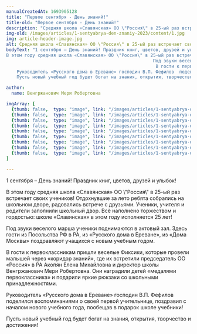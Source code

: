 ```yaml
---
manualCreatedAt: 1693905128
title: "Первое сентября - День знаний!" 
title-old: "Первое сентября - День знаний!"
description: "Средняя школа «Славянская» ОО \"Россия\" в 25-ый раз встречает своих учеников!"
img-old: /images/articles/1-sentyabrya-den-znaniy-2023/content/1.jpg
img: article-header-image.jpg
alt: Средняя школа «Славянская» ОО \"Россия\" в 25-ый раз встречает своих учеников!
bodyText: "1 сентября – День знаний! Праздник книг, цветов, друзей и улыбок! 
В этом году средняя школа «Славянская» ОО \"Россия\" в 25-ый раз встречает своих учеников!  Отдохнувшие за лето ребята собрались на школьном дворе, радовались встрече с друзьями. Ученики,  учителя и родители заполнили  школьный двор.  Всё наполнено торжеством и гордостью: школе «Славянская» в этом году исполняется 25 лет!
                                                        Под звуки веселого марша  ученики поднимаются в актовый зал. Здесь гости из Посольства РФ в РА, из «Русского дома в Ереване», из «Дома Москвы»  поздравляют учащихся с новым учебным годом.
                                                         В гости к первоклассникам пришли веселые Фиксики, которые  провели малышей через «коридор знаний», где их встретили председатель ОО «Россия» в РА  Акопян Елена Михайловна и директор школы Венгржанович Мери Робертовна. Они наградили детей «медалями первоклассника» и подарили яркие рюкзаки со  школьными принадлежностями.
    Руководитель «Русского дома в Ереване» господин В.П. Фефилов  поделился воспоминаниями о своей первой учительнице, поздравил с началом  нового учебного года, пообещав в подарок школе учебники!
    Пусть новый учебный год будет богат на знания, открытия, творчество и достижения!"

author:
  name: Венгржанович Мери Робертовна

imgArray: [
  {thumb: false,  type: "image", link: "/images/articles/1-sentyabrya-den-znaniy-2023/content/0.jpg",  text: "Средняя школа «Славянская» ОО \"Россия\" в 25-ый раз встречает своих учеников! - 0"},
  {thumb: false,  type: "image", link: "/images/articles/1-sentyabrya-den-znaniy-2023/content/1.jpg",  text: "Средняя школа «Славянская» ОО \"Россия\" в 25-ый раз встречает своих учеников! - 1"},
  {thumb: false,  type: "image", link: "/images/articles/1-sentyabrya-den-znaniy-2023/content/2.jpg",  text: "Средняя школа «Славянская» ОО \"Россия\" в 25-ый раз встречает своих учеников! - 2"},
  {thumb: false,  type: "image", link: "/images/articles/1-sentyabrya-den-znaniy-2023/content/3.jpg",  text: "Средняя школа «Славянская» ОО \"Россия\" в 25-ый раз встречает своих учеников! - 3"},
  {thumb: false,  type: "image", link: "/images/articles/1-sentyabrya-den-znaniy-2023/content/4.jpg",  text: "Средняя школа «Славянская» ОО \"Россия\" в 25-ый раз встречает своих учеников! - 4"},
  {thumb: false,  type: "image", link: "/images/articles/1-sentyabrya-den-znaniy-2023/content/5.jpg",  text: "Средняя школа «Славянская» ОО \"Россия\" в 25-ый раз встречает своих учеников! - 5"},
  {thumb: false,  type: "image", link: "/images/articles/1-sentyabrya-den-znaniy-2023/content/6.jpg",  text: "Средняя школа «Славянская» ОО \"Россия\" в 25-ый раз встречает своих учеников! - 6"},
  {thumb: false,  type: "image", link: "/images/articles/1-sentyabrya-den-znaniy-2023/content/7.jpg",  text: "Средняя школа «Славянская» ОО \"Россия\" в 25-ый раз встречает своих учеников! - 7"},
  {thumb: false,  type: "image", link: "/images/articles/1-sentyabrya-den-znaniy-2023/content/8.jpg",  text: "Средняя школа «Славянская» ОО \"Россия\" в 25-ый раз встречает своих учеников! - 8"}
]

---
```


<p>1 сентября – День знаний! Праздник книг, цветов, друзей и улыбок!</p> 
<p>В этом году средняя школа «Славянская» ОО \"Россия\" в 25-ый раз встречает своих учеников!  Отдохнувшие за лето ребята собрались на школьном дворе, радовались встрече с друзьями. Ученики,  учителя и родители заполнили  школьный двор.  Всё наполнено торжеством и гордостью: школе «Славянская» в этом году исполняется 25 лет!</p> 
<p>Под звуки веселого марша  ученики поднимаются в актовый зал. Здесь гости из Посольства РФ в РА, из «Русского дома в Ереване», из «Дома Москвы»  поздравляют учащихся с новым учебным годом.</p> 
<p>В гости к первоклассникам пришли веселые Фиксики, которые  провели малышей через «коридор знаний», где их встретили председатель ОО «Россия» в РА  Акопян Елена Михайловна и директор школы Венгржанович Мери Робертовна. Они наградили детей «медалями первоклассника» и подарили яркие рюкзаки со  школьными принадлежностями.</p>
<p>Руководитель «Русского дома в Ереване» господин В.П. Фефилов  поделился воспоминаниями о своей первой учительнице, поздравил с началом  нового учебного года, пообещав в подарок школе учебники!</p>
<p>Пусть новый учебный год будет богат на знания, открытия, творчество и достижения!</p>

<br>
<br>
<br>

